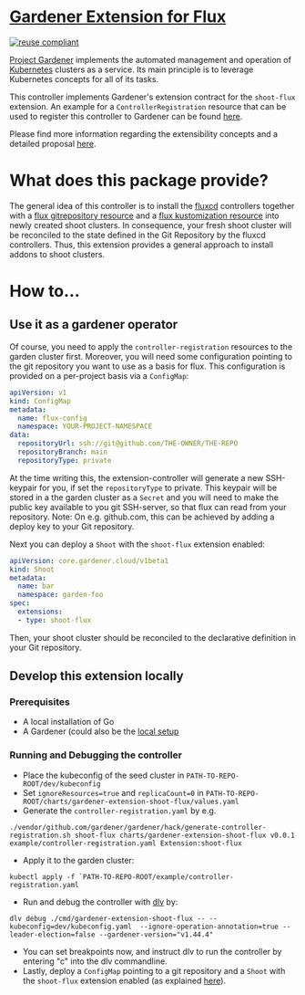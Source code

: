 # [Gardener Extension for Flux](https://gardener.cloud)

[![reuse compliant](https://reuse.software/badge/reuse-compliant.svg)](https://reuse.software/)

[Project Gardener](https://github.com/gardener/gardener) implements the automated management and operation of [Kubernetes](https://kubernetes.io/) clusters as a service.
Its main principle is to leverage Kubernetes concepts for all of its tasks.

This controller implements Gardener's extension contract for the `shoot-flux` extension.
An example for a `ControllerRegistration` resource that can be used to register this controller to Gardener can be found [here](example/controller-registration.yaml).

Please find more information regarding the extensibility concepts and a detailed proposal [here](https://github.com/gardener/gardener/blob/master/docs/proposals/01-extensibility.md).

# What does this package provide?

The general idea of this controller is to install the [fluxcd](https://fluxcd.io/) controllers together with a [flux gitrepository resource](https://fluxcd.io/docs/components/source/gitrepositories/) and a [flux kustomization resource](https://fluxcd.io/docs/components/kustomize/kustomization/) into newly created shoot clusters.
In consequence, your fresh shoot cluster will be reconciled to the state defined in the Git Repository by the fluxcd controllers.
Thus, this extension provides a general approach to install addons to shoot clusters.

# How to...

## Use it as a gardener operator
Of course, you need to apply the `controller-registration` resources to the garden cluster first.
Moreover, you will need some configuration pointing to the git repository you want to use as a basis for flux.
This configuration is provided on a per-project basis via a `ConfigMap`:
``` yaml
apiVersion: v1
kind: ConfigMap
metadata:
  name: flux-config
  namespace: YOUR-PROJECT-NAMESPACE
data:
  repositoryUrl: ssh://git@github.com/THE-OWNER/THE-REPO
  repositoryBranch: main
  repositoryType: private
```
At the time writing this, the extension-controller will generate a new SSH-keypair for you, if set the `repositoryType` to private. This keypair will be stored in a the garden cluster as a `Secret` and you will need to make the public key available to you git SSH-server, so that flux can read from your repository. Note: On e.g. github.com, this can be achieved by adding a deploy key to your Git repository.

Next you can deploy a `Shoot` with the `shoot-flux` extension enabled:
``` yaml
apiVersion: core.gardener.cloud/v1beta1
kind: Shoot
metadata:
  name: bar
  namespace: garden-foo
spec:
  extensions:
  - type: shoot-flux
```
Then, your shoot cluster should be reconciled to the declarative definition in your Git repository.

## Develop this extension locally
### Prerequisites
  * A local installation of Go
  * A Gardener (could also be the [local setup](https://gardener.cloud/docs/gardener/development/getting_started_locally/)

### Running and Debugging the controller
  * Place the kubeconfig of the seed cluster in `PATH-TO-REPO-ROOT/dev/kubeconfig`
  * Set `ignoreResources=true` and `replicaCount=0` in `PATH-TO-REPO-ROOT/charts/gardener-extension-shoot-flux/values.yaml`
  * Generate the `controller-registration.yaml` by e.g.
  ``` shell
  ./vendor/github.com/gardener/gardener/hack/generate-controller-registration.sh shoot-flux charts/gardener-extension-shoot-flux v0.0.1 example/controller-registration.yaml Extension:shoot-flux
  ```
  * Apply it to the garden cluster:
  ``` shell
  kubectl apply -f `PATH-TO-REPO-ROOT/example/controller-registration.yaml
  ```
  * Run and debug the controller with [dlv](https://github.com/go-delve/delve) by:
  ``` shell
  dlv debug ./cmd/gardener-extension-shoot-flux -- --kubeconfig=dev/kubeconfig.yaml  --ignore-operation-annotation=true --leader-election=false --gardener-version="v1.44.4"
  ```
  * You can set breakpoints now, and instruct dlv to run the controller by entering "c" into the dlv commandline.
  * Lastly, deploy a `ConfigMap` pointing to a git repository and a `Shoot` with the `shoot-flux` extension enabled (as explained [here](#use-it-as-a-gardener-operator)).
